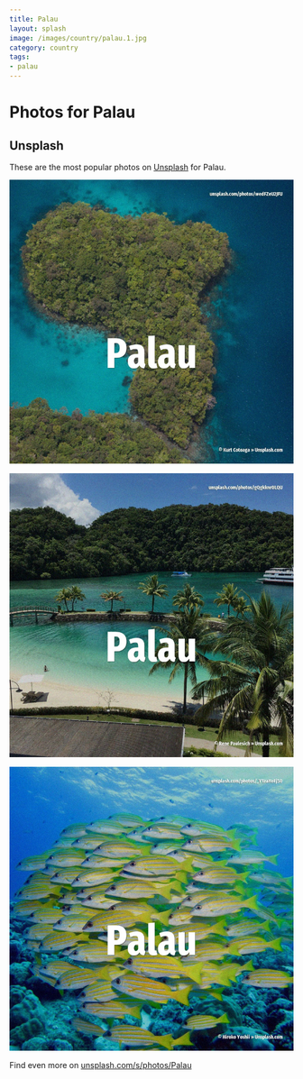 ```yaml
---
title: Palau
layout: splash
image: /images/country/palau.1.jpg
category: country
tags:
- palau
---
```

# Photos for Palau

## Unsplash

These are the most popular photos on [Unsplash](https://unsplash.com) for Palau.

![Palau](/images/country/palau.1.jpg)

![Palau](/images/country/palau.2.jpg)

![Palau](/images/country/palau.3.jpg)

Find even more on [unsplash.com/s/photos/Palau](https://unsplash.com/s/photos/Palau)